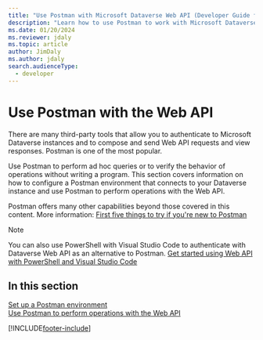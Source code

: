 ```yaml
---
title: "Use Postman with Microsoft Dataverse Web API (Developer Guide for Dataverse)| MicrosoftDocs"
description: "Learn how to use Postman to work with Microsoft Dataverse Web API"
ms.date: 01/20/2024
ms.reviewer: jdaly
ms.topic: article
author: JimDaly
ms.author: jdaly
search.audienceType: 
  - developer
---
```


# Use Postman with the Web API

There are many third-party tools that allow you to authenticate to Microsoft Dataverse instances and to compose and send Web API requests and view responses. Postman is one of the most popular.

Use Postman to perform ad hoc queries or to verify the behavior of operations without writing a program. This section covers information on how to configure a Postman environment that connects to your Dataverse instance and use Postman to perform operations with the Web API.

Postman offers many other capabilities beyond those covered in this content. More information: [First five things to try if you're new to Postman](https://blog.getpostman.com/2018/04/11/first-5-things-to-try-if-youre-new-to-postman/)

> [!NOTE]
> You can also use PowerShell with Visual Studio Code to authenticate with Dataverse Web API as an alternative to Postman. [Get started using Web API with PowerShell and Visual Studio Code](quick-start-ps.md)

## In this section

[Set up a Postman environment](setup-postman-environment.md)<br>
[Use Postman to perform operations with the Web API](use-postman-perform-operations.md)<br>

[!INCLUDE[footer-include](../../../includes/footer-banner.md)]
